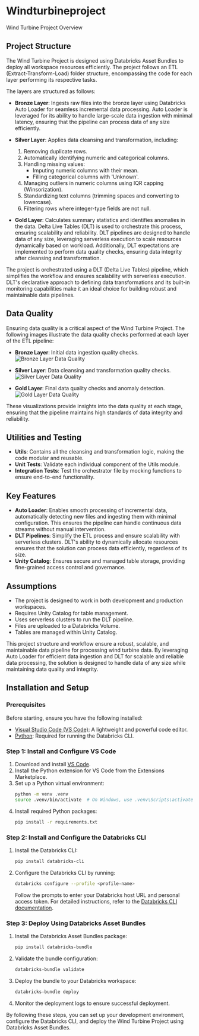 # Windturbineproject
Wind Turbine Project Overview

## Project Structure
The Wind Turbine Project is designed using Databricks Asset Bundles to deploy all workspace resources efficiently. The project follows an ETL (Extract-Transform-Load) folder structure, encompassing the code for each layer performing its respective tasks. 

The layers are structured as follows:

- **Bronze Layer**: Ingests raw files into the bronze layer using Databricks Auto Loader for seamless incremental data processing. Auto Loader is leveraged for its ability to handle large-scale data ingestion with minimal latency, ensuring that the pipeline can process data of any size efficiently.

- **Silver Layer**: Applies data cleansing and transformation, including:
    1. Removing duplicate rows.
    2. Automatically identifying numeric and categorical columns.
    3. Handling missing values:
         - Imputing numeric columns with their mean.
         - Filling categorical columns with 'Unknown'.
    4. Managing outliers in numeric columns using IQR capping (Winsorization).
    5. Standardizing text columns (trimming spaces and converting to lowercase).
    6. Filtering rows where integer-type fields are not null.

- **Gold Layer**: Calculates summary statistics and identifies anomalies in the data. Delta Live Tables (DLT) is used to orchestrate this process, ensuring scalability and reliability. DLT pipelines are designed to handle data of any size, leveraging serverless execution to scale resources dynamically based on workload. Additionally, DLT expectations are implemented to perform data quality checks, ensuring data integrity after cleansing and transformation.

The project is orchestrated using a DLT (Delta Live Tables) pipeline, which simplifies the workflow and ensures scalability with serverless execution. DLT's declarative approach to defining data transformations and its built-in monitoring capabilities make it an ideal choice for building robust and maintainable data pipelines.

## Data Quality

Ensuring data quality is a critical aspect of the Wind Turbine Project. The following images illustrate the data quality checks performed at each layer of the ETL pipeline:

- **Bronze Layer**: Initial data ingestion quality checks.
    ![Bronze Layer Data Quality](images/bronze_quality.png)

- **Silver Layer**: Data cleansing and transformation quality checks.
    ![Silver Layer Data Quality](images/silver_quality.png)

- **Gold Layer**: Final data quality checks and anomaly detection.
    ![Gold Layer Data Quality](images/gold_quality.png)

These visualizations provide insights into the data quality at each stage, ensuring that the pipeline maintains high standards of data integrity and reliability.
## Utilities and Testing

- **Utils**: Contains all the cleansing and transformation logic, making the code modular and reusable.
- **Unit Tests**: Validate each individual component of the Utils module.
- **Integration Tests**: Test the orchestrator file by mocking functions to ensure end-to-end functionality.

## Key Features

- **Auto Loader**: Enables smooth processing of incremental data, automatically detecting new files and ingesting them with minimal configuration. This ensures the pipeline can handle continuous data streams without manual intervention.
- **DLT Pipelines**: Simplify the ETL process and ensure scalability with serverless clusters. DLT's ability to dynamically allocate resources ensures that the solution can process data efficiently, regardless of its size.
- **Unity Catalog**: Ensures secure and managed table storage, providing fine-grained access control and governance.

## Assumptions

- The project is designed to work in both development and production workspaces.
- Requires Unity Catalog for table management.
- Uses serverless clusters to run the DLT pipeline.
- Files are uploaded to a Databricks Volume.
- Tables are managed within Unity Catalog.

This project structure and workflow ensure a robust, scalable, and maintainable data pipeline for processing wind turbine data. By leveraging Auto Loader for efficient data ingestion and DLT for scalable and reliable data processing, the solution is designed to handle data of any size while maintaining data quality and integrity.

## Installation and Setup

### Prerequisites
Before starting, ensure you have the following installed:
- [Visual Studio Code (VS Code)](https://code.visualstudio.com/): A lightweight and powerful code editor.
- [Python](https://www.python.org/downloads/): Required for running the Databricks CLI.

### Step 1: Install and Configure VS Code
1. Download and install [VS Code](https://code.visualstudio.com/).
2. Install the Python extension for VS Code from the Extensions Marketplace.
3. Set up a Python virtual environment:
    ```bash
    python -m venv .venv
    source .venv/bin/activate  # On Windows, use .venv\Scripts\activate
    ```
4. Install required Python packages:
    ```bash
    pip install -r requirements.txt
    ```

### Step 2: Install and Configure the Databricks CLI
1. Install the Databricks CLI:
    ```bash
    pip install databricks-cli
    ```
2. Configure the Databricks CLI by running:
    ```bash
    databricks configure --profile <profile-name>
    ```
    Follow the prompts to enter your Databricks host URL and personal access token. 
    For detailed instructions, refer to the [Databricks CLI documentation](https://docs.databricks.com/dev-tools/cli/index.html).

### Step 3: Deploy Using Databricks Asset Bundles
1. Install the Databricks Asset Bundles package:
    ```bash
    pip install databricks-bundle
    ```
2. Validate the bundle configuration:
    ```bash
    databricks-bundle validate
    ```
3. Deploy the bundle to your Databricks workspace:
    ```bash
    databricks-bundle deploy
    ```
4. Monitor the deployment logs to ensure successful deployment.

By following these steps, you can set up your development environment, configure the Databricks CLI, and deploy the Wind Turbine Project using Databricks Asset Bundles.